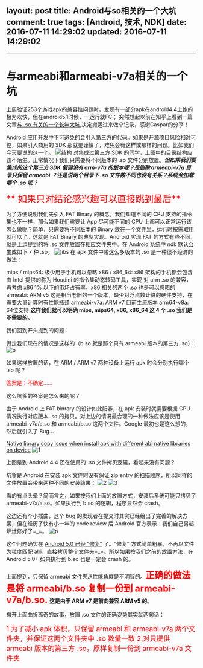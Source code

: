 layout: post
title: Android与so相关的一个大坑
comment: true
tags: [Android, 技术, NDK]
date: 2016-07-11 14:29:02
updated: 2016-07-11 14:29:02
---

------
# 与armeabi和armeabi-v7a相关的一个坑
上周验证253个游戏apk的兼容性问题时，发现有一部分apk在android4.4上跑的极为欢快，但在android5.1时候，一运行就FC；
突然想起以前在知乎上看到一篇文章[与 .so 有关的一个长年大坑](https://zhuanlan.zhihu.com/p/21359984),决定搬运过来做个记录，感谢Caspar的分享！

Android 应用开发中不可避免的会引入第三方的代码。如果是开源项目风险相对可控，如果引入商用的 SDK 那就要谨慎了，难免会有这样或那样的问题。比如我们今天要说的这一个。
![结构](http://oa1wnpe3m.bkt.clouddn.com/armeabi.png  "结构")
对集成过第三方 SDK 的同学，上图中的目录结构应该不陌生。正常情况下我们只需要将不同版本的 .so 文件分别放置。***但如果我们要集成的这个第三方 SDK 偏偏没有 arm-v7a 的版本呢？是删除 armeabi-v7a 目录只保留 armeabi ？还是说两个目录下 .so 文件数不同也没有关系？系统会加载哪个 .so 呢？***

<font  color=red size=5>** 如果只对结论感兴趣可以直接跳到最后**</font>
<!-- more -->
为了方便说明我们先引入 FAT Binary 的概念。我们知道不同的 CPU 支持的指令集也不一样，那么如果我们需要让 App 尽可能不同的 CPU 上都可以正常运行该怎么做呢？简单，只需要将不同版本的 Binary 放在一个文件里，运行时按需取用就可以了。这就是 FAT Binary 的典型实现。Android 实现 FAT 的方式有些不同，就是上边提到的将 .so 文件放置在相应文件夹中。在 Android 系统中 ndk 默认会生成如下 7 种 .so。
![libs](http://oa1wnpe3m.bkt.clouddn.com/libs.png  "libs")
在 apk 文件中带这么多版本的 .so 是一种很不经济的做法：

mips / mips64: 极少用于手机可以忽略
x86 / x86_64: x86 架构的手机都会包含由 Intel 提供的称为 Houdini 的指令集动态转码工具，实现 对 arm .so 的兼容，再考虑 x86 1% 以下的市场占有率，x86 相关的两个 .so 也是可以忽略的
armeabi: ARM v5 这是相当老旧的一个版本，缺少对浮点数计算的硬件支持，在需要大量计算时有性能瓶颈
armeabi-v7a: ARM v7 目前主流版本
arm64-v8a: 64位支持
**这样我们就可以明确 mips, mips64, x86, x86_64 这 4 个 .so 我们是不需要的。**

我们回到开头提到的问题：

假定我们现在的情况是这样的（b.so 就是那个只有 armeabi 版本的第三方 .so）：
![b](http://oa1wnpe3m.bkt.clouddn.com/b.so.png  "b")

如果这样放置的话，在 ARM / ARM v7 两种设备上运行 apk 时会分别执行哪个 .so 呢？

<font color=red>答案是：不确定……</font>

这么坑爹的答案是怎么来的呢？

由于 Android 上 FAT binrary 的设计如此阳春，在 apk 安装时就需要根据 CPU 情况执行对应版本 .so 的拷贝。对上边的情况最合理的一种做法应该是使用 armeabi-v7a/a.so 和 armeabi/b.so 这两个文件。Google 最初也是这么想的，然后就引入了 Bug…

[Native library copy issue when install apk with different abi native libraries on device](https://android-review.googlesource.com/#/c/80810/)
![1](http://oa1wnpe3m.bkt.clouddn.com/4.4.png  "1")

上图是到 Android 4.4 还在使用的 .so 文件拷贝逻辑，看起来没有问题？

坑爹是 Android 在安装 apk 文件时没有保证 zip entry 的扫描顺序，所以同样的文件放置会带来两种不同的安装结果：
![2](http://oa1wnpe3m.bkt.clouddn.com/4.4.2.png  "2")
![3](http://oa1wnpe3m.bkt.clouddn.com/4.43.png  "3")


看的有点头晕？简而言之，如果按我们上面的放置方式，安装后系统可能只拷贝了 armeabi-v7a/a.so。如果执行到 b.so 的逻辑，程序显然会 crash。

这边还有个小插曲，这个 bug 的发现者在提交时其实已经给出了完善的解决方案，但在经历了快有小一年的 code review 后 Android 官方表示：我们自己另起炉灶修好了=_=。
![p](http://oa1wnpe3m.bkt.clouddn.com/patch.png  "p")

这个问题确实在 [Android 5.0 已经 “修复”](https://android-review.googlesource.com/#/c/90261/) 了。“修复” 方式简单粗暴，不再以文件为粒度匹配 abi，直接拷贝整个文件夹=_=。所以如果按我们之前的放置方法，在 Android 5.0+ 如果执行到 b.so 也是一定会 crash 的。

上面提到，只保留 armeabi 文件夹从性能角度是不明智的。<font  color=red size=5>**正确的做法是将 armeabi/b.so 复制一份到 armeabi-v7a/b.so. </font>这是由于 ARM v7 是前向兼容 ARM v5 的。**

撇开上面曲折离奇的故事，放置 .so 文件的正确姿势其实就两句话：

<font  color=red size=4>1.为了减小 apk 体积，只保留 armeabi 和 armeabi-v7a 两个文件夹，并保证这两个文件夹中 .so 数量一致
2.对只提供 armeabi 版本的第三方 .so，原样复制一份到 armeabi-v7a 文件夹</font>
